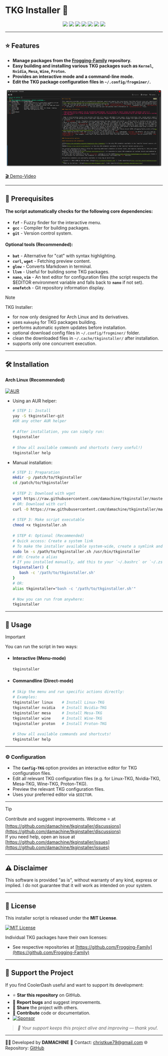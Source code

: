 
# TKG Installer 🐸

<p align="center">
  <a href="https://opensource.org/licenses/MIT"><img src="https://img.shields.io/badge/License-MIT-green.svg"></a>
  <img src="https://img.shields.io/badge/language-bash-blue?logo=gnu-bash">
  <a href="https://archlinux.org/"><img src="https://img.shields.io/badge/platform-arch--linux-blue?logo=arch-linux&logoColor=white"></a>
  <a href="https://aur.archlinux.org/packages/tkginstaller-git"><img src="https://img.shields.io/aur/version/tkginstaller-git?color=1793d1&label=AUR&logo=arch-linux"></a>
  <a href="https://github.com/damachine/tkginstaller/issues"><img src="https://img.shields.io/github/issues/damachine/tkginstaller"></a>
  <a href="https://app.codacy.com/gh/damachine/tkginstaller/dashboard?utm_source=gh&utm_medium=referral&utm_content=&utm_campaign=Badge_grade"><img src="https://app.codacy.com/project/badge/Grade/5736b4b014ca45e1877fc0c75a200c21"></a>
  <a href="https://github.com/sponsors/damachine"><img src="https://img.shields.io/badge/Sponsor-GitHub-blue?logo=github-sponsors"></a>
</p>

---

## ⭐ Features
- **Manage packages from the [Frogging-Family](https://github.com/Frogging-Family) repository.** 
- **Easy building and installing various TKG packages such as `Kernel`, `Nvidia`, `Mesa`, `Wine`, `Proton`.**
- **Provides an interactive mode and a command-line mode.**
- **Edit the TKG package configuration files in `~/.config/frogminer/`.**

<div align="center">
  <img src="images/tkginstaller.png" alt="TKG Installer Screenshot" />
</div>

[🎬 Demo-Video](images/tkginstaller.gif)

---

## 📝 Prerequisites

#### The script automatically checks for the following core dependencies:

- **`fzf`** - Fuzzy finder for the interactive menu.
- **`gcc`** - Compiler for building packages.
- **`git`** - Version control system.

#### Optional tools (Recommended):

- **`bat`** - Alternative for "cat" with syntax highlighting.
- **`curl`, `wget`** - Fetching preview content.
- **`glow`** - Converts Markdown in terminal.
- **`llvm`** - Useful for building some TKG packages.
- **`nano`, `vim`** - An text editor for configuration files (the script respects the $EDITOR environment variable and falls back to **`nano`** if not set).
- **`onefetch`** - Git repository information display.

> [!NOTE]
> TKG Installer:
> - for now only designed for Arch Linux and its derivatives.
> - uses `makepkg` for TKG packages building.
> - performs automatic system updates before installation.
> - optional download config files in `~/.config/frogminer/` folder.
> - clean the downloaded files in `~/.cache/tkginstaller/` after installation.
> - supports only one concurrent execution.

---

## 🛠️ Installation

#### Arch Linux (Recommended)

[![AUR](https://img.shields.io/aur/version/tkginstaller-git?color=1793d1&label=AUR&logo=arch-linux)](https://aur.archlinux.org/packages/tkginstaller-git)

- Using an AUR helper:
  
   ```bash
   # STEP 1: Install
   yay -S tkginstaller-git
   #OR any other AUR helper

   # After installation, you can simply run:
   tkginstaller

   # Show all available commands and shortcuts (very useful!)
   tkginstaller help
   ```

- Manual installation:

   ```bash
   # STEP 1: Preparation
   mkdir -p /patch/to/tkginstaller
   cd /patch/to/tkginstaller

   # STEP 2: Download with wget
   wget https://raw.githubusercontent.com/damachine/tkginstaller/master/tkginstaller.sh
   # OR: Download with curl
   curl -O https://raw.githubusercontent.com/damachine/tkginstaller/master/tkginstaller.sh

   # STEP 3: Make script executable
   chmod +x tkginstaller.sh

   # STEP 4: Optional (Recommended)
   # Quick access: Create a system link 
   # To make the installer available system-wide, create a symlink and skip alias:
   sudo ln -s /path/to/tkginstaller.sh /usr/bin/tkginstaller
   # OR: Create a alias
   # If you installed manually, add this to your `~/.bashrc` or `~/.zshrc` for easy access:
   tkginstaller() {
      bash -c '/path/to/tkginstaller.sh'
   }
   # OR:
   alias tkginstaller="bash -c '/path/to/tkginstaller.sh'"

   # Now you can run from anywhere:
   tkginstaller
   ```

---

## 🚀 Usage

> [!IMPORTANT]
> You can run the script in two ways:

- #### Interactive (Menu-mode)
   ```bash
   tkginstaller
   ```

- #### Commandline (Direct-mode)

   ```bash
   # Skip the menu and run specific actions directly:
   # Examples:
   tkginstaller linux    # Install Linux-TKG
   tkginstaller nvidia   # Install Nvidia-TKG
   tkginstaller mesa     # Install Mesa-TKG
   tkginstaller wine     # Install Wine-TKG
   tkginstaller proton   # Install Proton-TKG

   # Show all available commands and shortcuts!
   tkginstaller help
   ```

---

### ⚙️ Configuration

- The **`Config-TKG`** option provides an interactive editor for TKG configuration files.
- Edit all relevant TKG configuration files (e.g. for Linux-TKG, Nvidia-TKG, Mesa-TKG, Wine-TKG, Proton-TKG).
- Preview the relevant TKG configuration files.
- Uses your preferred editor via `$EDITOR`.

---

> [!TIP]
> Contribute and suggest improvements. Welcome ⭐ at [https://github.com/damachine/tkginstaller/discussions](https://github.com/damachine/tkginstaller/discussions)  
> If you need help, open an issue at [https://github.com/damachine/tkginstaller/issues](https://github.com/damachine/tkginstaller/issues)

---

## ⚠️ Disclaimer
This software is provided "as is", without warranty of any kind, express or implied.
I do not guarantee that it will work as intended on your system.

---

## 📄 License

This installer script is released under the **MIT License**.

[![MIT License](https://img.shields.io/badge/License-MIT-green.svg)](https://opensource.org/licenses/MIT)

Individual TKG packages have their own licenses:
- See respective repositories at [https://github.com/Frogging-Family](https://github.com/Frogging-Family)

---

## 💝 Support the Project

If you find CoolerDash useful and want to support its development:

- ⭐ **Star this repository** on GitHub.
- 🐛 **Report bugs** and suggest improvements.
- 🔄 **Share** the project with others.
- 📝 **Contribute** code or documentation.
- [![Sponsor](https://img.shields.io/badge/Sponsor-GitHub-blue?logo=github-sponsors)](https://github.com/sponsors/damachine)

> *🙏 Your support keeps this project alive and improving — thank you!.*

---

👨‍💻 Developed by **DAMACHINE** 📧 Contact: christkue79@gmail.com 🌐 Repository: [GitHub](https://github.com/damachine/tkginstaller)
